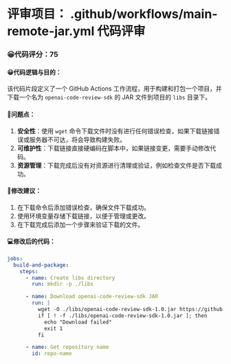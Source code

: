 # 评审项目： .github/workflows/main-remote-jar.yml 代码评审
### 😀代码评分：75
#### 😀代码逻辑与目的：
该代码片段定义了一个 GitHub Actions 工作流程，用于构建和打包一个项目，并下载一个名为 `openai-code-review-sdk` 的 JAR 文件到项目的 `libs` 目录下。

#### 🤔问题点：
1. **安全性**：使用 `wget` 命令下载文件时没有进行任何错误检查，如果下载链接错误或服务器不可达，将会导致构建失败。
2. **可维护性**：下载链接直接硬编码在脚本中，如果链接变更，需要手动修改代码。
3. **资源管理**：下载完成后没有对资源进行清理或验证，例如检查文件是否下载成功。

#### 🎯修改建议：
1. 在下载命令后添加错误检查，确保文件下载成功。
2. 使用环境变量存储下载链接，以便于管理或更改。
3. 在下载完成后添加一个步骤来验证下载的文件。

#### 💻修改后的代码：
```yaml
jobs:
  build-and-package:
    steps:
      - name: Create libs directory
        run: mkdir -p ./libs

      - name: Download openai-code-review-sdk JAR
        run: |
          wget -O ./libs/openai-code-review-sdk-1.0.jar https://github.com/mingruojianfeng/openai-code-review-log/releases/download/v1.0/openai-code-review-sdk-1.0.jar
          if [ ! -f ./libs/openai-code-review-sdk-1.0.jar ]; then
            echo "Download failed"
            exit 1
          fi

      - name: Get repository name
        id: repo-name
```